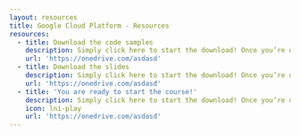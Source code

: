 ```yaml
---
layout: resources
title: Google Cloud Platform - Resources
resources:
  - title: Download the code samples
    description: Simply click here to start the download! Once you’re done downloading, decompress the zip file. Place it somewhere where you won’t forget! You will need to access it often during your learning!
    url: 'https://onedrive.com/asdasd'
  - title: Download the slides
    description: Simply click here to start the download! Once you’re done downloading, decompress the zip file. Place it somewhere where you won’t forget! You will need to access it often during your learning!
    url: 'https://onedrive.com/asdasd'
  - title: 'You are ready to start the course!'
    description: Simply click here to start the download! Once you’re done downloading, decompress the zip file. Place it somewhere where you won’t forget! You will need to access it often during your learning!
    icon: lni-play
    url: 'https://onedrive.com/asdasd'
---
```


